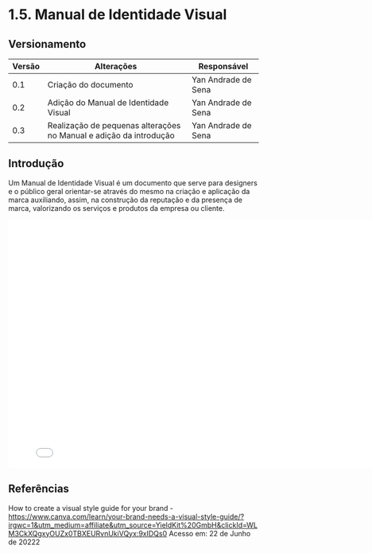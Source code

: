 # 1.5. Manual de Identidade Visual

## Versionamento

| Versão | Alterações  | Responsável |                              
| ------ | ------- | --------------- |
| 0.1    | Criação do documento | Yan Andrade de Sena |
| 0.2    | Adição do Manual de Identidade Visual | Yan Andrade de Sena |
| 0.3    | Realização de pequenas alterações no Manual e adição da introdução | Yan Andrade de Sena |

## Introdução

Um Manual de Identidade Visual é um documento que serve para designers e o público geral orientar-se através do mesmo na criação e aplicação da marca auxiliando, assim, na construção da reputação e da presença de marca, valorizando os serviços e produtos da empresa ou cliente.

<embed src="./imgs/Manual_de_Identidade_Visual.pdf" width="800px" height="500px" />

## Referências

How to create a visual style guide for your brand - https://www.canva.com/learn/your-brand-needs-a-visual-style-guide/?irgwc=1&utm_medium=affiliate&utm_source=YieldKit%20GmbH&clickId=WLM3CkXQgxyOUZx0TBXEURvnUkiVQyx:9xIDQs0 Acesso em: 22 de Junho de 20222